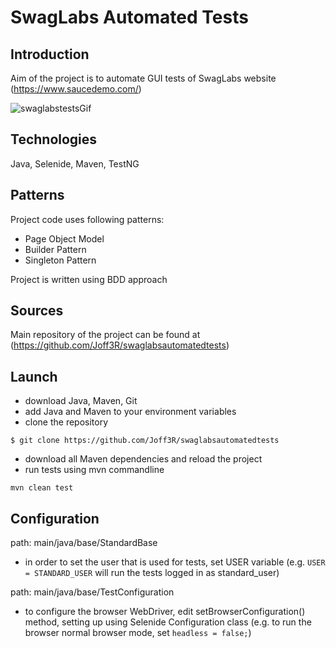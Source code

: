 # SwagLabs Automated Tests
## Introduction
Aim of the project is to automate GUI tests of SwagLabs website (https://www.saucedemo.com/)

![swaglabstestsGif](https://user-images.githubusercontent.com/30385512/172943983-b8ef3bb6-8c90-4f67-835e-7ff9346dff6a.gif)

## Technologies
Java, Selenide, Maven, TestNG 

## Patterns
Project code uses following patterns:
- Page Object Model
- Builder Pattern
- Singleton Pattern

Project is written using BDD approach

## Sources
Main repository of the project can be found at (https://github.com/Joff3R/swaglabsautomatedtests)

## Launch


- download Java, Maven, Git
- add Java and Maven to your environment variables
- clone the repository 
```
$ git clone https://github.com/Joff3R/swaglabsautomatedtests
```
- download all Maven dependencies and reload the project
- run tests using mvn commandline
```
mvn clean test
```

## Configuration

path: main/java/base/StandardBase 
- in order to set the user that is used for tests, set USER variable (e.g. ```USER = STANDARD_USER``` will run the tests logged in as standard_user)
  
path: main/java/base/TestConfiguration 
- to configure the browser WebDriver, edit setBrowserConfiguration() method, setting up using Selenide Configuration class (e.g. to run the browser normal browser mode, set ```headless = false;```)
